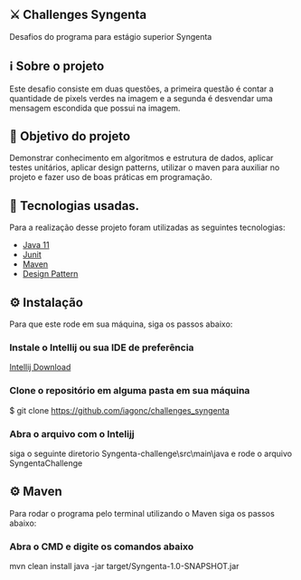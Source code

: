 ## ⚔️ Challenges Syngenta
Desafios do programa para estágio superior Syngenta

## :information_source: Sobre o projeto 
Este desafio consiste em duas questões, a primeira questão é contar a quantidade de pixels verdes na imagem e a segunda é desvendar uma mensagem escondida que possui na imagem.


## :dart: Objetivo do projeto
Demonstrar conhecimento em algoritmos e estrutura de dados, aplicar testes unitários, aplicar design patterns, utilizar o maven para auxiliar no projeto e fazer uso de boas práticas em programação.
## :pencil: Tecnologias usadas. 
Para a realização desse projeto foram utilizadas as seguintes tecnologias: 
- [Java 11](https://docs.oracle.com/en/java/)
- [Junit](https://junit.org/junit5/)
- [Maven](https://docs.oracle.com/en/java/)
- [Design Pattern](https://refactoring.guru/pt-br/design-patterns/strategy)


## :gear: Instalação
Para que este rode em sua máquina, siga os passos abaixo:

### Instale o Intellij ou sua IDE de preferência
 [Intellij Download](https://www.jetbrains.com/pt-br/idea/download/)
### Clone o repositório em alguma pasta em sua máquina
$ git clone https://github.com/iagonc/challenges_syngenta
### Abra o arquivo com o Intelijj
siga o seguinte diretorio Syngenta-challenge\src\main\java e rode o arquivo SyngentaChallenge
## :gear: Maven
Para rodar o programa pelo terminal utilizando o Maven siga os passos abaixo:
### Abra o CMD e digite os comandos abaixo
mvn clean install
java -jar target/Syngenta-1.0-SNAPSHOT.jar
